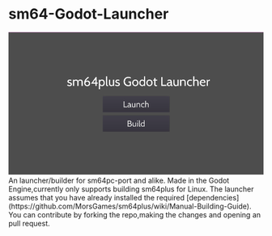 # sm64-Godot-Launcher
<img src="screenshot.png" alt="The Menu" title="The Application">
An launcher/builder for sm64pc-port and alike.
Made in the Godot Engine,currently only supports building sm64plus for Linux.
The launcher assumes that you have already installed the required [dependencies] (https://github.com/MorsGames/sm64plus/wiki/Manual-Building-Guide).
You can contribute by forking the repo,making the changes and opening an pull request.
